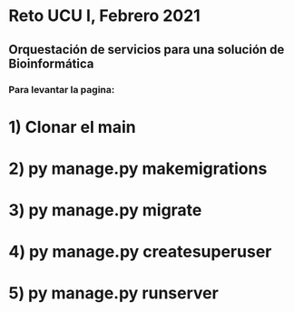 # Reto UCU I, Febrero 2021

## Orquestación de servicios para una solución de Bioinformática



### Para levantar la pagina:

# 1) Clonar el main
# 2) py manage.py makemigrations
# 3) py manage.py migrate
# 4) py manage.py createsuperuser
# 5) py manage.py runserver
